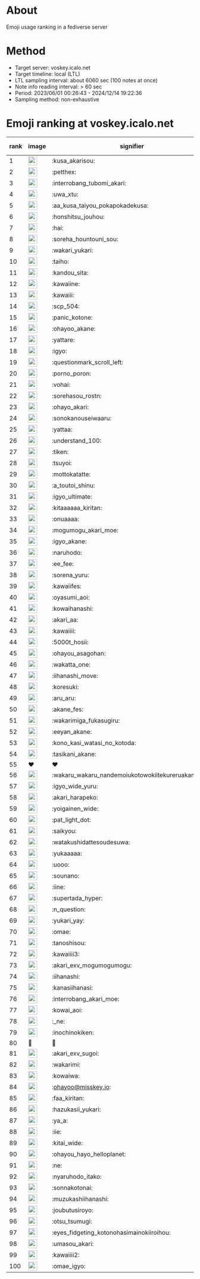 # About
Emoji usage ranking in a fediverse server

# Method
- Target server: voskey.icalo.net
- Target timeline: local (LTL)
- LTL sampling interval: about 6060 sec (100 notes at once)
- Note info reading interval: > 60 sec
- Period: 2023/06/01 00:26:43 - 2024/12/14 19:22:36 
- Sampling method: non-exhaustive

# Emoji ranking at voskey.icalo.net

|rank|image|signifier|type|frequency score|
|----|----|----|----|----|
|1|<img height="24" src="https://voskey.icalo.net/emoji/kusa_akarisou.webp">|:kusa_akarisou:|custom|35903|
|2|<img height="24" src="https://voskey.icalo.net/emoji/petthex.webp">|:petthex:|custom|28174|
|3|<img height="24" src="https://voskey.icalo.net/emoji/interrobang_tubomi_akari.webp">|:interrobang_tubomi_akari:|custom|14612|
|4|<img height="24" src="https://voskey.icalo.net/emoji/uwa_xtu.webp">|:uwa_xtu:|custom|12565|
|5|<img height="24" src="https://voskey.icalo.net/emoji/aa_kusa_taiyou_pokapokadekusa.webp">|:aa_kusa_taiyou_pokapokadekusa:|custom|11475|
|6|<img height="24" src="https://voskey.icalo.net/emoji/honshitsu_jouhou.webp">|:honshitsu_jouhou:|custom|10178|
|7|<img height="24" src="https://voskey.icalo.net/emoji/hai.webp">|:hai:|custom|8705|
|8|<img height="24" src="https://voskey.icalo.net/emoji/soreha_hountouni_sou.webp">|:soreha_hountouni_sou:|custom|7497|
|9|<img height="24" src="https://voskey.icalo.net/emoji/wakari_yukari.webp">|:wakari_yukari:|custom|7172|
|10|<img height="24" src="https://voskey.icalo.net/emoji/taiho.webp">|:taiho:|custom|6962|
|11|<img height="24" src="https://voskey.icalo.net/emoji/kandou_sita.webp">|:kandou_sita:|custom|6898|
|12|<img height="24" src="https://voskey.icalo.net/emoji/kawaiine.webp">|:kawaiine:|custom|6658|
|13|<img height="24" src="https://voskey.icalo.net/emoji/kawaiii.webp">|:kawaiii:|custom|6641|
|14|<img height="24" src="https://voskey.icalo.net/emoji/scp_504.webp">|:scp_504:|custom|6001|
|15|<img height="24" src="https://voskey.icalo.net/emoji/panic_kotone.webp">|:panic_kotone:|custom|5629|
|16|<img height="24" src="https://voskey.icalo.net/emoji/ohayoo_akane.webp">|:ohayoo_akane:|custom|5259|
|17|<img height="24" src="https://voskey.icalo.net/emoji/yattare.webp">|:yattare:|custom|4947|
|18|<img height="24" src="https://voskey.icalo.net/emoji/igyo.webp">|:igyo:|custom|4901|
|19|<img height="24" src="https://voskey.icalo.net/emoji/questionmark_scroll_left.webp">|:questionmark_scroll_left:|custom|4762|
|20|<img height="24" src="https://voskey.icalo.net/emoji/porno_poron.webp">|:porno_poron:|custom|4547|
|21|<img height="24" src="https://voskey.icalo.net/emoji/vohai.webp">|:vohai:|custom|4411|
|22|<img height="24" src="https://voskey.icalo.net/emoji/sorehasou_rostn.webp">|:sorehasou_rostn:|custom|4386|
|23|<img height="24" src="https://voskey.icalo.net/emoji/ohayo_akari.webp">|:ohayo_akari:|custom|4385|
|24|<img height="24" src="https://voskey.icalo.net/emoji/sonokanouseiwaaru.webp">|:sonokanouseiwaaru:|custom|4382|
|25|<img height="24" src="https://voskey.icalo.net/emoji/yattaa.webp">|:yattaa:|custom|4096|
|26|<img height="24" src="https://voskey.icalo.net/emoji/understand_100.webp">|:understand_100:|custom|3877|
|27|<img height="24" src="https://voskey.icalo.net/emoji/tiken.webp">|:tiken:|custom|3821|
|28|<img height="24" src="https://voskey.icalo.net/emoji/tsuyoi.webp">|:tsuyoi:|custom|3782|
|29|<img height="24" src="https://voskey.icalo.net/emoji/mottokatatte.webp">|:mottokatatte:|custom|3717|
|30|<img height="24" src="https://voskey.icalo.net/emoji/a_toutoi_shinu.webp">|:a_toutoi_shinu:|custom|3604|
|31|<img height="24" src="https://voskey.icalo.net/emoji/igyo_ultimate.webp">|:igyo_ultimate:|custom|3469|
|32|<img height="24" src="https://voskey.icalo.net/emoji/kitaaaaaa_kiritan.webp">|:kitaaaaaa_kiritan:|custom|3305|
|33|<img height="24" src="https://voskey.icalo.net/emoji/onuaaaa.webp">|:onuaaaa:|custom|3299|
|34|<img height="24" src="https://voskey.icalo.net/emoji/mogumogu_akari_moe.webp">|:mogumogu_akari_moe:|custom|3065|
|35|<img height="24" src="https://voskey.icalo.net/emoji/igyo_akane.webp">|:igyo_akane:|custom|3062|
|36|<img height="24" src="https://voskey.icalo.net/emoji/naruhodo.webp">|:naruhodo:|custom|3031|
|37|<img height="24" src="https://voskey.icalo.net/emoji/ee_fee.webp">|:ee_fee:|custom|3006|
|38|<img height="24" src="https://voskey.icalo.net/emoji/sorena_yuru.webp">|:sorena_yuru:|custom|2926|
|39|<img height="24" src="https://voskey.icalo.net/emoji/kawaiifes.webp">|:kawaiifes:|custom|2905|
|40|<img height="24" src="https://voskey.icalo.net/emoji/oyasumi_aoi.webp">|:oyasumi_aoi:|custom|2882|
|41|<img height="24" src="https://voskey.icalo.net/emoji/kowaihanashi.webp">|:kowaihanashi:|custom|2808|
|42|<img height="24" src="https://voskey.icalo.net/emoji/akari_aa.webp">|:akari_aa:|custom|2776|
|43|<img height="24" src="https://voskey.icalo.net/emoji/kawaiiii.webp">|:kawaiiii:|custom|2732|
|44|<img height="24" src="https://voskey.icalo.net/emoji/5000t_hosii.webp">|:5000t_hosii:|custom|2637|
|45|<img height="24" src="https://voskey.icalo.net/emoji/ohayou_asagohan.webp">|:ohayou_asagohan:|custom|2636|
|46|<img height="24" src="https://voskey.icalo.net/emoji/wakatta_one.webp">|:wakatta_one:|custom|2578|
|47|<img height="24" src="https://voskey.icalo.net/emoji/iihanashi_move.webp">|:iihanashi_move:|custom|2564|
|48|<img height="24" src="https://voskey.icalo.net/emoji/koresuki.webp">|:koresuki:|custom|2553|
|49|<img height="24" src="https://voskey.icalo.net/emoji/aru_aru.webp">|:aru_aru:|custom|2523|
|50|<img height="24" src="https://voskey.icalo.net/emoji/akane_fes.webp">|:akane_fes:|custom|2519|
|51|<img height="24" src="https://voskey.icalo.net/emoji/wakarimiga_fukasugiru.webp">|:wakarimiga_fukasugiru:|custom|2507|
|52|<img height="24" src="https://voskey.icalo.net/emoji/eeyan_akane.webp">|:eeyan_akane:|custom|2505|
|53|<img height="24" src="https://voskey.icalo.net/emoji/kono_kasi_watasi_no_kotoda.webp">|:kono_kasi_watasi_no_kotoda:|custom|2432|
|54|<img height="24" src="https://voskey.icalo.net/emoji/tasikani_akane.webp">|:tasikani_akane:|custom|2389|
|55|❤|❤|unicode|2381|
|56|<img height="24" src="https://voskey.icalo.net/emoji/wakaru_wakaru_nandemoiukotowokiitekureruakanetyan.webp">|:wakaru_wakaru_nandemoiukotowokiitekureruakanetyan:|custom|2351|
|57|<img height="24" src="https://voskey.icalo.net/emoji/igyo_wide_yuru.webp">|:igyo_wide_yuru:|custom|2311|
|58|<img height="24" src="https://voskey.icalo.net/emoji/akari_harapeko.webp">|:akari_harapeko:|custom|2304|
|59|<img height="24" src="https://voskey.icalo.net/emoji/yoigainen_wide.webp">|:yoigainen_wide:|custom|2256|
|60|<img height="24" src="https://voskey.icalo.net/emoji/pat_light_dot.webp">|:pat_light_dot:|custom|2247|
|61|<img height="24" src="https://voskey.icalo.net/emoji/saikyou.webp">|:saikyou:|custom|2246|
|62|<img height="24" src="https://voskey.icalo.net/emoji/watakushidattesoudesuwa.webp">|:watakushidattesoudesuwa:|custom|2202|
|63|<img height="24" src="https://voskey.icalo.net/emoji/yukaaaaa.webp">|:yukaaaaa:|custom|2183|
|64|<img height="24" src="https://voskey.icalo.net/emoji/uooo.webp">|:uooo:|custom|2157|
|65|<img height="24" src="https://voskey.icalo.net/emoji/sounano.webp">|:sounano:|custom|2057|
|66|<img height="24" src="https://voskey.icalo.net/emoji/iine.webp">|:iine:|custom|2046|
|67|<img height="24" src="https://voskey.icalo.net/emoji/supertada_hyper.webp">|:supertada_hyper:|custom|2020|
|68|<img height="24" src="https://voskey.icalo.net/emoji/n_question.webp">|:n_question:|custom|1950|
|69|<img height="24" src="https://voskey.icalo.net/emoji/yukari_yay.webp">|:yukari_yay:|custom|1949|
|70|<img height="24" src="https://voskey.icalo.net/emoji/omae.webp">|:omae:|custom|1918|
|71|<img height="24" src="https://voskey.icalo.net/emoji/tanoshisou.webp">|:tanoshisou:|custom|1896|
|72|<img height="24" src="https://voskey.icalo.net/emoji/kawaiiii3.webp">|:kawaiiii3:|custom|1895|
|73|<img height="24" src="https://voskey.icalo.net/emoji/akari_exv_mogumogumogu.webp">|:akari_exv_mogumogumogu:|custom|1827|
|74|<img height="24" src="https://voskey.icalo.net/emoji/iihanashi.webp">|:iihanashi:|custom|1819|
|75|<img height="24" src="https://voskey.icalo.net/emoji/kanasiihanasi.webp">|:kanasiihanasi:|custom|1767|
|76|<img height="24" src="https://voskey.icalo.net/emoji/interrobang_akari_moe.webp">|:interrobang_akari_moe:|custom|1758|
|77|<img height="24" src="https://voskey.icalo.net/emoji/kowai_aoi.webp">|:kowai_aoi:|custom|1752|
|78|<img height="24" src="https://voskey.icalo.net/emoji/_ne.webp">|:_ne:|custom|1731|
|79|<img height="24" src="https://voskey.icalo.net/emoji/inochinokiken.webp">|:inochinokiken:|custom|1706|
|80|🤔|🤔|unicode|1690|
|81|<img height="24" src="https://voskey.icalo.net/emoji/akari_exv_sugoi.webp">|:akari_exv_sugoi:|custom|1684|
|82|<img height="24" src="https://voskey.icalo.net/emoji/wakarimi.webp">|:wakarimi:|custom|1678|
|83|<img height="24" src="https://voskey.icalo.net/emoji/kowaiwa.webp">|:kowaiwa:|custom|1669|
|84|<img height="24" src="https://voskey.icalo.net/emoji/ohayoo.webp">|:ohayoo@misskey.io:|custom|1638|
|85|<img height="24" src="https://voskey.icalo.net/emoji/faa_kiritan.webp">|:faa_kiritan:|custom|1627|
|86|<img height="24" src="https://voskey.icalo.net/emoji/hazukasii_yukari.webp">|:hazukasii_yukari:|custom|1621|
|87|<img height="24" src="https://voskey.icalo.net/emoji/ya_a.webp">|:ya_a:|custom|1620|
|88|<img height="24" src="https://voskey.icalo.net/emoji/iie.webp">|:iie:|custom|1610|
|89|<img height="24" src="https://voskey.icalo.net/emoji/kitai_wide.webp">|:kitai_wide:|custom|1607|
|90|<img height="24" src="https://voskey.icalo.net/emoji/ohayou_hayo_helloplanet.webp">|:ohayou_hayo_helloplanet:|custom|1597|
|91|<img height="24" src="https://voskey.icalo.net/emoji/ne.webp">|:ne:|custom|1579|
|92|<img height="24" src="https://voskey.icalo.net/emoji/nyaruhodo_itako.webp">|:nyaruhodo_itako:|custom|1536|
|93|<img height="24" src="https://voskey.icalo.net/emoji/sonnakotonai.webp">|:sonnakotonai:|custom|1516|
|94|<img height="24" src="https://voskey.icalo.net/emoji/muzukashiihanashi.webp">|:muzukashiihanashi:|custom|1458|
|95|<img height="24" src="https://voskey.icalo.net/emoji/joubutusiroyo.webp">|:joubutusiroyo:|custom|1451|
|96|<img height="24" src="https://voskey.icalo.net/emoji/otsu_tsumugi.webp">|:otsu_tsumugi:|custom|1438|
|97|<img height="24" src="https://voskey.icalo.net/emoji/eyes_fidgeting_kotonohasimainokiiroihou.webp">|:eyes_fidgeting_kotonohasimainokiiroihou:|custom|1426|
|98|<img height="24" src="https://voskey.icalo.net/emoji/umasou_akari.webp">|:umasou_akari:|custom|1407|
|99|<img height="24" src="https://voskey.icalo.net/emoji/kawaiiii2.webp">|:kawaiiii2:|custom|1403|
|100|<img height="24" src="https://voskey.icalo.net/emoji/omae_igyo.webp">|:omae_igyo:|custom|1385|
